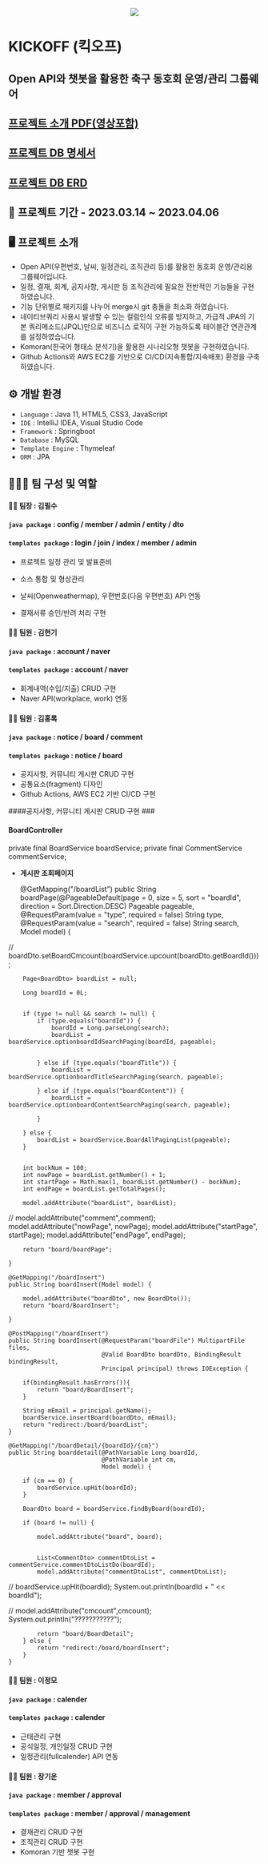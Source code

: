 <p align="center">
  <img src="https://user-images.githubusercontent.com/116870617/231791531-9e7ee801-a462-4b7a-977d-1e56b195e28b.png">
</p>

# KICKOFF (킥오프)
## Open API와 챗봇을 활용한 축구 동호회 운영/관리 그룹웨어 
## [프로젝트 소개 PDF(영상포함)](https://drive.google.com/file/d/18gtjqQk1KOKh-EcekBsUl4dJVbOpZ3JZ/view?usp=share_link)
## [프로젝트 DB 명세서](https://drive.google.com/file/d/187f50y_fUM-Pkhs0hEeW8VLSJVCvn7U-/view?usp=share_link)
## [프로젝트 DB ERD](https://drive.google.com/file/d/1JvddvhrdoV1i78wkrrgPDKJa1tq9k7LW/view?usp=share_link)

## 📅 프로젝트 기간 - 2023.03.14 ~ 2023.04.06

## 🖥️ 프로젝트 소개
- Open API(우편번호, 날씨, 일정관리, 조직관리 등)를 활용한 동호회 운영/관리용 그룹웨어입니다.
- 일정, 결재, 회계, 공지사항, 게시판 등 조직관리에 필요한 전반적인 기능들을 구현하였습니다.
- 기능 단위별로 패키지를 나누어 merge시 git 충돌을 최소화 하였습니다. 
- 네이티브쿼리 사용시 발생할 수 있는 컬럼인식 오류를 방지하고, 가급적 JPA의 기본 쿼리메소드(JPQL)만으로 비즈니스 로직이 구현 가능하도록 테이블간 연관관계를 설정하였습니다.
- Komoran(한국어 형태소 분석기)을 활용한 시나리오형 챗봇을 구현하였습니다.
- Github Actions와 AWS EC2를 기반으로 CI/CD(지속통합/지속배포) 환경을 구축하였습니다.

## ⚙️ 개발 환경
- `Language` : Java 11, HTML5, CSS3, JavaScript
- `IDE` : IntelliJ IDEA, Visual Studio Code
- `Framework` : Springboot
- `Database` : MySQL
- `Template Engine` : Thymeleaf 
- `ORM` : JPA <br>

## 🧑‍🤝‍🧑 팀 구성 및 역할
#### 👨‍💻 팀장 : 김필수 <br>
#### `java package` : config / member / admin / entity / dto <br>
#### `templates package` : login / join / index / member / admin <br>
- 프로젝트 일정 관리 및 발표준비
- 소스 통합 및 형상관리
  
- 날씨(Openweathermap), 우편번호(다음 우편번호) API 연동
- 결재서류 승인/반려 처리 구현 <br>

#### 👨‍💻 팀원 : 김현기 <br>
#### `java package` : account / naver <br>
#### `templates package` : account / naver <br>
- 회계내역(수입/지출) CRUD 구현
- Naver API(workplace, work) 연동 <br>

#### 👨‍💻 팀원 : 김홍록 <br>
#### `java package` : notice / board / comment <br>
#### `templates package` : notice / board <br>
- 공지사항, 커뮤니티 게시판 CRUD 구현
- 공통요소(fragment) 디자인
- Github Actions, AWS EC2 기반 CI/CD 구현 <br>

####공지사항, 커뮤니티 게시판 CRUD 구현 ###

#### BoardController


private final BoardService boardService;
    private final CommentService commentService;

+ __게시판 조회페이지__


    @GetMapping("/boardList")
    public String boardPage(@PageableDefault(page = 0, size = 5, sort = "boardId",
            direction = Sort.Direction.DESC) Pageable pageable,
                            @RequestParam(value = "type", required = false) String type,
                            @RequestParam(value = "search", required = false) String search,
                            Model model) {

//        boardDto.setBoardCmcount(boardService.upcount(boardDto.getBoardId()));


        Page<BoardDto> boardList = null;

        Long boardId = 0L;


        if (type != null && search != null) {
            if (type.equals("boardId")) {
                boardId = Long.parseLong(search);
                boardList = boardService.optionboardIdSearchPaging(boardId, pageable);


            } else if (type.equals("boardTitle")) {
                boardList = boardService.optionboardTitleSearchPaging(search, pageable);

            } else if (type.equals("boardContent")) {
                boardList = boardService.optionboardContentSearchPaging(search, pageable);

            }

        } else {
            boardList = boardService.BoardAllPagingList(pageable);
        }


        int bockNum = 100;
        int nowPage = boardList.getNumber() + 1;
        int startPage = Math.max(1, boardList.getNumber() - bockNum);
        int endPage = boardList.getTotalPages();

        model.addAttribute("boardList", boardList);
//        model.addAttribute("comment",comment);
        model.addAttribute("nowPage", nowPage);
        model.addAttribute("startPage", startPage);
        model.addAttribute("endPage", endPage);

        return "board/boardPage";

    }

    @GetMapping("/boardInsert")
    public String boardInsert(Model model) {

        model.addAttribute("boardDto", new BoardDto());
        return "board/BoardInsert";

    }

    @PostMapping("/boardInsert")
    public String boardInsert(@RequestParam("boardFile") MultipartFile files,
                              @Valid BoardDto boardDto, BindingResult bindingResult,
                              Principal principal) throws IOException {

        if(bindingResult.hasErrors()){
            return "board/BoardInsert";
        }

        String mEmail = principal.getName();
        boardService.insertBoard(boardDto, mEmail);
        return "redirect:/board/boardList";
    }

    @GetMapping("/boardDetail/{boardId}/{cm}")
    public String boarddetail(@PathVariable Long boardId,
                              @PathVariable int cm,
                              Model model) {

        if (cm == 0) {
            boardService.upHit(boardId);
        }

        BoardDto board = boardService.findByBoard(boardId);

        if (board != null) {

            model.addAttribute("board", board);


            List<CommentDto> commentDtoList = commentService.commentDtoListDo(boardId);
            model.addAttribute("commentDtoList", commentDtoList);

//            boardService.upHit(boardId);
            System.out.println(boardId + " << boardId");

//            model.addAttribute("cmcount",cmcount);
            System.out.println("???????????");

            return "board/BoardDetail";
        } else {
            return "redirect:/board/boardInsert";
        }
    }


#### 👨‍💻 팀원 : 이정모 <br>
#### `java package` : calender <br>
#### `templates package` : calender <br>
- 근태관리 구현
- 공식일정, 개인일정 CRUD 구현 
- 일정관리(fullcalender) API 연동 <br>

#### 👨‍💻 팀원 : 장기운 <br>
#### `java package` : member / approval <br>
#### `templates package` : member / approval / management  <br>
- 결재관리 CRUD 구현
- 조직관리 CRUD 구현
- Komoran 기반 챗봇 구현 <br>
